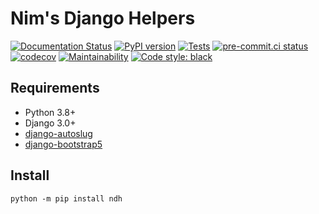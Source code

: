 # Nim's Django Helpers

[![Documentation Status](https://readthedocs.org/projects/ndh/badge/?version=latest)](https://ndh.readthedocs.io/en/latest/?badge=latest)
[![PyPI version](https://badge.fury.io/py/ndh.svg)](https://pypi.org/project/ndh)
[![Tests](https://github.com/nim65s/ndh/actions/workflows/test.yml/badge.svg)](https://github.com/nim65s/ndh/actions/workflows/test.yml)
[![pre-commit.ci status](https://results.pre-commit.ci/badge/github/nim65s/ndh/master.svg)](https://results.pre-commit.ci/latest/github/nim65s/ndh/master)
[![codecov](https://codecov.io/gh/nim65s/ndh/branch/master/graph/badge.svg?token=BLGISGCYKG)](https://codecov.io/gh/nim65s/ndh)
[![Maintainability](https://api.codeclimate.com/v1/badges/6737a84239590ddc0d1e/maintainability)](https://codeclimate.com/github/nim65s/ndh/maintainability)
[![Code style: black](https://img.shields.io/badge/code%20style-black-000000.svg)](https://github.com/psf/black)

## Requirements

- Python 3.8+
- Django 3.0+
- [django-autoslug](https://github.com/justinmayer/django-autoslug)
- [django-bootstrap5](https://github.com/zostera/django-bootstrap5)

## Install

`python -m pip install ndh`
